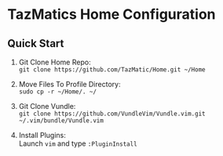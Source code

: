 # TazMatics Home Configuration
## Quick Start

1. Git Clone Home Repo:\
   `git clone https://github.com/TazMatic/Home.git ~/Home`

2. Move Files To Profile Directory:\
   `sudo cp -r ~/Home/. ~/`

3. Git Clone Vundle:\
   `git clone https://github.com/VundleVim/Vundle.vim.git ~/.vim/bundle/Vundle.vim`

4. Install Plugins:\
   Launch `vim` and type `:PluginInstall`
